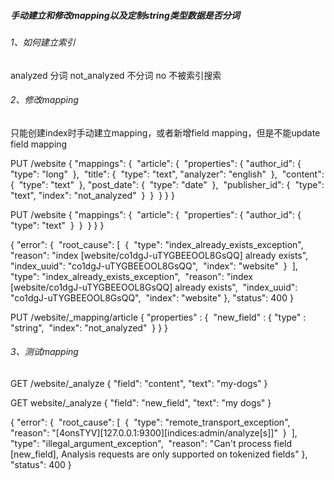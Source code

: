 ##### 手动建立和修改mapping以及定制string类型数据是否分词

###### 1、如何建立索引

analyzed             分词
not_analyzed     不分词
no                       不被索引搜索

###### 2、修改mapping

只能创建index时手动建立mapping，或者新增field mapping，但是不能update field mapping

PUT /website
{
  "mappings": {
​    "article": {
​      "properties": {
​        "author_id": {
​          "type": "long"
​        },
​        "title": {
​          "type": "text",
​          "analyzer": "english"
​        },
​        "content": {
​          "type": "text"
​        },
​        "post_date": {
​          "type": "date"
​        },
​        "publisher_id": {
​          "type": "text",
​          "index": "not_analyzed"
​        }
​      }
​    }
  }
}

PUT /website
{
  "mappings": {
​    "article": {
​      "properties": {
​        "author_id": {
​          "type": "text"
​        }
​      }
​    }
  }
}



{
  "error": {
​    "root_cause": [
​      {
​        "type": "index_already_exists_exception",
​        "reason": "index [website/co1dgJ-uTYGBEEOOL8GsQQ] already exists",
​        "index_uuid": "co1dgJ-uTYGBEEOOL8GsQQ",
​        "index": "website"
​      }
​    ],
​    "type": "index_already_exists_exception",
​    "reason": "index [website/co1dgJ-uTYGBEEOOL8GsQQ] already exists",
​    "index_uuid": "co1dgJ-uTYGBEEOOL8GsQQ",
​    "index": "website"
  },
  "status": 400
}



PUT /website/_mapping/article
{
  "properties" : {
​    "new_field" : {
​      "type" :    "string",
​      "index":    "not_analyzed"
​    }
  }
}

###### 3、测试mapping

GET /website/_analyze
{
  "field": "content",
  "text": "my-dogs" 
}

GET website/_analyze
{
  "field": "new_field",
  "text": "my dogs"
}

{
  "error": {
​    "root_cause": [
​      {
​        "type": "remote_transport_exception",
​        "reason": "[4onsTYV][127.0.0.1:9300][indices:admin/analyze[s]]"
​      }
​    ],
​    "type": "illegal_argument_exception",
​    "reason": "Can't process field [new_field], Analysis requests are only supported on tokenized fields"
  },
  "status": 400
}

